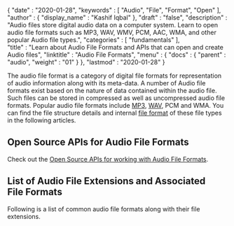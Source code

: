 {
  "date" : "2020-01-28",
  "keywords" : [ "Audio", "File", "Format", "Open" ],
  "author" : {
    "display_name" : "Kashif Iqbal"
  },
  "draft" : "false",
  "description" : "Audio files store digital audio data on a computer system. Learn to open audio file formats such as MP3, WAV, WMV, PCM, AAC, WMA, and other popular Audio file types.",
  "categories" : [ "fundamentals" ],  
  "title" : "Learn about Audio File Formats and APIs that can open and create Audio files",
  "linktitle" : "Audio File Formats",
  "menu" : {
    "docs" : {
      "parent" : "audio",
      "weight" : "01"
    }
  },
  "lastmod" : "2020-01-28"
}

The audio file format is a category of digital file formats for representation of audio information along with its meta-data. A number of Audio file formats exist based on the nature of data contained within the audio file. Such files can be stored in compressed as well as uncompressed audio file formats. Popular audio file formats include [MP3](/audio/mp3/), [WAV](/audio/wav/), PCM and WMA. You can find the file structure details and internal [file format](https://www.fileformat.com/) of these file types in the following articles.

## Open Source APIs for Audio File Formats

Check out the [Open Source APIs for working with Audio File Formats](https://products.fileformat.com/audio/).

## List of Audio File Extensions and Associated File Formats

Following is a list of common audio file formats along with their file extensions.
